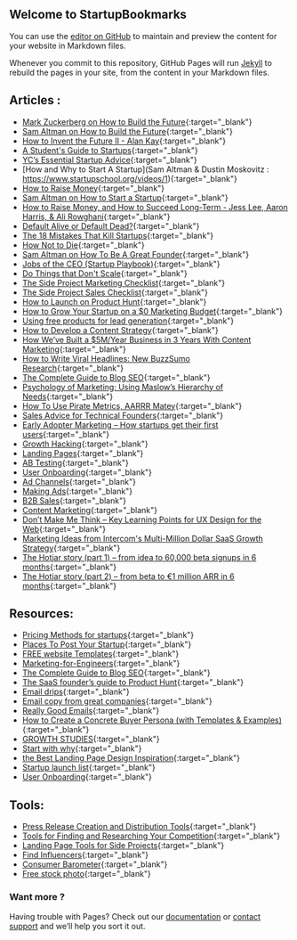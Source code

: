 ## Welcome to StartupBookmarks

You can use the [editor on GitHub](https://github.com/bunnyshell/startupbokmarks/edit/master/index.md) to maintain and preview the content for your website in Markdown files.

Whenever you commit to this repository, GitHub Pages will run [Jekyll](https://jekyllrb.com/) to rebuild the pages in your site, from the content in your Markdown files.


## Articles :


* [Mark Zuckerberg on How to Build the Future](https://blog.ycombinator.com/mark-zuckerberg-future-interview/){:target="_blank"}
* [Sam Altman on How to Build the Future](https://blog.ycombinator.com/sam-altman-on-how-to-build-the-future/){:target="_blank"}
* [How to Invent the Future II - Alan Kay](https://www.startupschool.org/videos/12){:target="_blank"}
* [A Student's Guide to Startups](http://paulgraham.com/mit.html){:target="_blank"}
* [YC’s Essential Startup Advice](https://blog.ycombinator.com/ycs-essential-startup-advice/){:target="_blank"}
* [How and Why to Start A Startup](Sam Altman & Dustin Moskovitz : https://www.startupschool.org/videos/1){:target="_blank"}
* [How to Raise Money](http://paulgraham.com/fr.html){:target="_blank"}
* [Sam Altman on How to Start a Startup](http://startupclass.samaltman.com/courses/lec19/){:target="_blank"}
* [How to Raise Money, and How to Succeed Long-Term - Jess Lee, Aaron Harris, & Ali Rowghani](https://www.startupschool.org/videos/18){:target="_blank"}
* [Default Alive or Default Dead?](http://paulgraham.com/aord.html){:target="_blank"}
* [The 18 Mistakes That Kill Startups](http://paulgraham.com/startupmistakes.html){:target="_blank"}
* [How Not to Die](http://www.paulgraham.com/die.html){:target="_blank"}
* [Sam Altman on How To Be A Great Founder](http://startupclass.samaltman.com/courses/lec13/){:target="_blank"}
* [Jobs of the CEO (Startup Playbook)](http://playbook.samaltman.com/#ceo){:target="_blank"}
* [Do Things that Don't Scale](http://paulgraham.com/ds.html){:target="_blank"}
* [The Side Project Marketing Checklist](https://www.sideprojectchecklist.com/marketing-checklist/){:target="_blank"}
* [The Side Project Sales Checklist](https://www.sideprojectchecklist.com/sales-checklist/){:target="_blank"}
* [How to Launch on Product Hunt](https://blog.producthunt.com/how-to-launch-on-product-hunt-7c1843e06399){:target="_blank"}
* [How to Grow Your Startup on a $0 Marketing Budget](https://producthabits.com/how-to-grow-your-startup-on-a-0-marketing-budget/){:target="_blank"}
* [Using free products for lead generation](https://blog.clearbit.com/how-were-using-free-tools-to-engage-developers/){:target="_blank"}
* [How to Develop a Content Strategy](https://blog.ladder.io/content-strategy/){:target="_blank"}
* [How We’ve Built a $5M/Year Business in 3 Years With Content Marketing](https://www.groovehq.com/blog/how-we-built-a-5m-business-with-content-marketing){:target="_blank"}
* [How to Write Viral Headlines: New BuzzSumo Research](https://buzzsumo.com/blog/5-ways-create-amazing-viral-headlines/#gs.mN_eAUU){:target="_blank"}
* [The Complete Guide to Blog SEO](https://webris.org/blog-seo-how-to-optimize-your-blog-for-google/){:target="_blank"}
* [Psychology of Marketing: Using Maslow’s Hierarchy of Needs](https://kopywritingkourse.com/marketing-psychology/){:target="_blank"}
* [How To Use Pirate Metrics, AARRR Matey](https://www.autopilothq.com/blog/pirate-metrics/){:target="_blank"}
* [Sales Advice for Technical Founders](https://blog.ycombinator.com/sales-advice-for-technical-founders/){:target="_blank"}
* [Early Adopter Marketing – How startups get their first users](https://www.kevin-indig.com/early-adopter-marketing-startups-get-first-users/){:target="_blank"}
* [Growth Hacking](https://www.julian.com/guide/growth/intro){:target="_blank"}
* [Landing Pages](https://www.julian.com/guide/growth/landing-pages){:target="_blank"}
* [AB Testing](https://www.julian.com/guide/growth/ab-testing){:target="_blank"}
* [User Onboarding](https://www.julian.com/guide/growth/user-onboarding){:target="_blank"}
* [Ad Channels](https://www.julian.com/guide/growth/ad-channels){:target="_blank"}
* [Making Ads](https://www.julian.com/guide/growth/make-ads){:target="_blank"}
* [B2B Sales](https://www.julian.com/guide/growth/b2b-sales){:target="_blank"}
* [Content Marketing](https://www.julian.com/guide/growth/content-marketing){:target="_blank"}
* [Don’t Make Me Think – Key Learning Points for UX Design for the Web](https://www.interaction-design.org/literature/article/don-t-make-me-think-key-learning-points-for-ux-design-for-the-web){:target="_blank"}
* [Marketing Ideas from Intercom's Multi-Million Dollar SaaS Growth Strategy](https://okdork.com/marketing-ideas-from-intercom/){:target="_blank"}
* [The Hotjar story (part 1) – from idea to 60,000 beta signups in 6 months](https://www.hotjar.com/blog/2016/01/12/the-hotjar-story-part-1-from-idea-to-60000-beta-signups-in-6-months/){:target="_blank"}
* [The Hotjar story (part 2) – from beta to €1 million ARR in 6 months](https://www.hotjar.com/blog/the-hotjar-story-part-2-from-beta-to-1-million-arr-in-6-months){:target="_blank"}


## Resources:


* [Pricing Methods for startups](https://taprun.com/methods/){:target="_blank"}
* [Places To Post Your Startup](https://github.com/mmccaff/PlacesToPostYourStartup){:target="_blank"}
* [FREE website Templates](https://html5up.net/){:target="_blank"}
* [Marketing-for-Engineers](https://github.com/LisaDziuba/Marketing-for-Engineers){:target="_blank"}
* [The Complete Guide to Blog SEO](https://webris.org/blog-seo-how-to-optimize-your-blog-for-google/){:target="_blank"}
* [The SaaS founder’s guide to Product Hunt](https://amplifr.com/blog/en/amplifr-on-producthunt/){:target="_blank"}
* [Email drips](https://www.emaildrips.com/){:target="_blank"}
* [Email copy from great companies](https://www.goodemailcopy.com/){:target="_blank"}
* [Really Good Emails](https://reallygoodemails.com/){:target="_blank"}
* [How to Create a Concrete Buyer Persona (with Templates & Examples)](https://optinmonster.com/how-to-create-a-concrete-buyer-persona-with-templates-examples/){:target="_blank"}
* [GROWTH STUDIES](https://growthhackers.com/growth-studies){:target="_blank"}
* [Start with why](https://startwithwhy.com/){:target="_blank"}
* [the Best Landing Page Design Inspiration](https://www.landingfolio.com/){:target="_blank"}
* [Startup launch list](https://startuplaunchlist.com/){:target="_blank"}
* [User Onboarding](https://www.dropbox.com/sh/jhy0i4g5xcseuft/AACgsCbH3YpL8hX3YTRRLgC6a?dl=0){:target="_blank"}


## Tools:


* [Press Release Creation and Distribution Tools](https://www.sideprojectchecklist.com/2017/press-release-tools/){:target="_blank"}
* [Tools for Finding and Researching Your Competition](https://www.sideprojectchecklist.com/2017/competition-tools/){:target="_blank"}
* [Landing Page Tools for Side Projects](https://www.sideprojectchecklist.com/2017/landing-page-tools/){:target="_blank"}
* [Find Influencers](https://klear.com/features/find-influencers){:target="_blank"}
* [Consumer Barometer](https://www.consumerbarometer.com/en/){:target="_blank"}
* [Free stock photo](https://www.pexels.com/){:target="_blank"}


### Want more ?

Having trouble with Pages? Check out our [documentation](https://help.github.com/categories/github-pages-basics/) or [contact support](https://github.com/contact) and we’ll help you sort it out.
